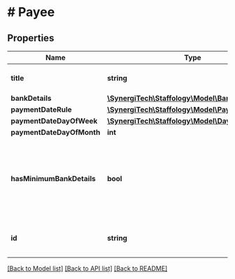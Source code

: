 # # Payee

## Properties

Name | Type | Description | Notes
------------ | ------------- | ------------- | -------------
**title** | **string** | The name of this Payee |
**bankDetails** | [**\SynergiTech\Staffology\Model\BankDetails**](BankDetails.md) |  | [optional]
**paymentDateRule** | [**\SynergiTech\Staffology\Model\PaymentDateRule**](PaymentDateRule.md) |  | [optional]
**paymentDateDayOfWeek** | [**\SynergiTech\Staffology\Model\DayOfWeek**](DayOfWeek.md) |  | [optional]
**paymentDateDayOfMonth** | **int** |  | [optional]
**hasMinimumBankDetails** | **bool** | Denotes whether the payee has the minimum bank details to receive a payment | [optional] [readonly]
**id** | **string** | [readonly] The unique id of the object | [optional] [readonly]

[[Back to Model list]](../../README.md#models) [[Back to API list]](../../README.md#endpoints) [[Back to README]](../../README.md)
